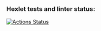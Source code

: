 ### Hexlet tests and linter status:
[![Actions Status](https://github.com/vadix/fullstack-javascript-project-46/actions/workflows/hexlet-check.yml/badge.svg)](https://github.com/vadix/fullstack-javascript-project-46/actions)